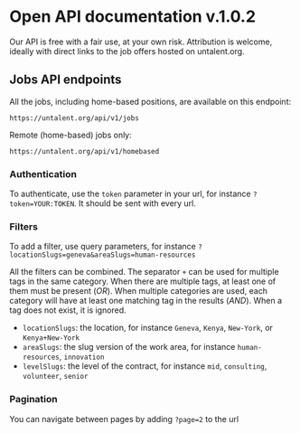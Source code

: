 # Open API documentation v.1.0.2

Our API is free with a fair use, at your own risk. Attribution is welcome, ideally with direct links to the job offers hosted on untalent.org.

## Jobs API endpoints

All the jobs, including home-based positions, are available on this endpoint:
```
https://untalent.org/api/v1/jobs
```

Remote (home-based) jobs only:
```
https://untalent.org/api/v1/homebased
```

### Authentication

To authenticate, use the `token` parameter in your url, for instance `?token=YOUR:TOKEN`. It should be sent with every url.

### Filters

To add a filter, use query parameters, for instance `?locationSlugs=geneva&areaSlugs=human-resources`

All the filters can be combined. The separator `+` can be used for multiple tags in the same category. When there are multiple tags, at least one of them must be present (_OR_). When multiple categories are used, each category will have at least one matching tag in the results (_AND_). When a tag does not exist, it is ignored.


* `locationSlugs`: the location, for instance `Geneva`, `Kenya`, `New-York`, or `Kenya+New-York` 
* `areaSlugs`: the slug version of the work area, for instance `human-resources`, `innovation`
* `levelSlugs`: the level of the contract, for instance `mid`, `consulting`, `volunteer`, `senior`


### Pagination

You can navigate between pages by adding `?page=2` to the url
